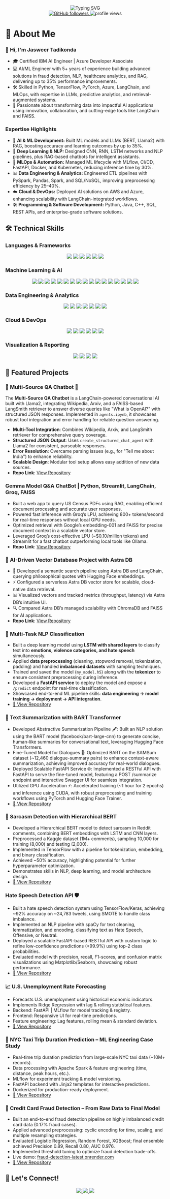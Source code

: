 <div align="center">
  <picture>
    <source media="(prefers-color-scheme: dark)" srcset="https://readme-typing-svg.demolab.com?font=Fira+Code&weight=600&size=28&duration=4000&pause=1000&color=FFFFFF&center=true&vCenter=true&random=false&width=435&lines=Hi%2C+I'm+Jasweer+Naidu+Tadikonda+%F0%9F%91%8B;AI%2FML+Engineer;Data+Scientist;Software+Developer" />
    <source media="(prefers-color-scheme: light)" srcset="https://readme-typing-svg.demolab.com?font=Fira+Code&weight=600&size=28&duration=4000&pause=1000&color=000000&center=true&vCenter=true&random=false&width=435&lines=Hi%2C+I'm+Jasweer+Naidu+Tadikonda+%F0%9F%91%8B;AI%2FML+Engineer;Data+Scientist;Software+Developer" />
    <img src="https://readme-typing-svg.demolab.com?font=Fira+Code&weight=600&size=28&duration=4000&pause=1000&color=6F9EE8&center=true&vCenter=true&random=false&width=435&lines=Hi%2C+I'm+Jasweer+Naidu+Tadikonda+%F0%9F%91%8B;AI%2FML+Engineer;Data+Scientist;Software+Developer" alt="Typing SVG" />
  </picture>
</div>

<div align="center">
  <a href="https://github.com/jasweer09">
    <img src="https://img.shields.io/github/followers/jasweer09?label=Follow&style=social" alt="GitHub followers" />
  </a>
  <img src="https://komarev.com/ghpvc/?username=jasweer09&label=Profile%20views&color=0e75b6&style=flat" alt="profile views" />
</div>

# 🚀 About Me

### 👋 Hi, I'm Jasweer Tadikonda

- 🎓 Certified IBM AI Engineer | Azure Developer Associate
- 💻 AI/ML Engineer with 5+ years of experience building advanced solutions in fraud detection, NLP, healthcare analytics, and RAG, delivering up to 35% performance improvements.  
- 🛠 Skilled in Python, TensorFlow, PyTorch, Azure, LangChain, and MLOps, with expertise in LLMs, predictive analytics, and retrieval-augmented systems. 
- 🚀 Passionate about transforming data into impactful AI applications using innovation, collaboration, and cutting-edge tools like LangChain and FAISS. 

### Expertise Highlights

- 🤖 **AI & ML Development:** Built ML models and LLMs (BERT, Llama2) with RAG, boosting accuracy and learning outcomes by up to 35%.  
- 🧠 **Deep Learning & NLP:** Designed CNN, RNN, LSTM networks and NLP pipelines, plus RAG-based chatbots for intelligent assistants.  
- 🔄 **MLOps & Automation:** Managed ML lifecycle with MLflow, CI/CD, FastAPI, Docker, and Kubernetes, reducing inference time by 30%.  
- 📊 **Data Engineering & Analytics:** Engineered ETL pipelines with PySpark, Pandas, Spark, and SQL/NoSQL, improving preprocessing efficiency by 25–40%.  
- ☁️ **Cloud & DevOps:** Deployed AI solutions on AWS and Azure, enhancing scalability with LangChain-integrated workflows.  
- 🛠️ **Programming & Software Development:** Python, Java, C++, SQL, REST APIs, and enterprise-grade software solutions.


## 🛠️ Technical Skills
### Languages & Frameworks
<p align="center">
  <img src="https://img.shields.io/badge/Python-3776AB?style=for-the-badge&logo=python&logoColor=white" />
  <img src="https://img.shields.io/badge/Java-ED8B00?style=for-the-badge&logo=java&logoColor=white" />
  <img src="https://img.shields.io/badge/C-00599C?style=for-the-badge&logo=c&logoColor=white" />
  <img src="https://img.shields.io/badge/C++-00599C?style=for-the-badge&logo=c%2B%2B&logoColor=white" />
  <img src="https://img.shields.io/badge/SQL-4479A1?style=for-the-badge&logo=mysql&logoColor=white" />
  <img src="https://img.shields.io/badge/NoSQL-FF6F00?style=for-the-badge&logo=mongodb&logoColor=white" />
</p>

### Machine Learning & AI
<p align="center">
  <img src="https://img.shields.io/badge/TensorFlow-FF6F00?style=for-the-badge&logo=tensorflow&logoColor=white" />
  <img src="https://img.shields.io/badge/PyTorch-EE4C2C?style=for-the-badge&logo=pytorch&logoColor=white" />
  <img src="https://img.shields.io/badge/Keras-D00000?style=for-the-badge&logo=keras&logoColor=white" />
  <img src="https://img.shields.io/badge/HuggingFace-F99000?style=for-the-badge&logo=huggingface&logoColor=white" />
  <img src="https://img.shields.io/badge/Scikit-Learn-F7931E?style=for-the-badge&logo=scikit-learn&logoColor=white" />
  <img src="https://img.shields.io/badge/NLP-6F42C1?style=for-the-badge&logo=ai&logoColor=white" />
  <img src="https://img.shields.io/badge/CNN-RGB(255,69,0)?style=for-the-badge&logo=data:image/png;base64,iVBORw0KGgoAAAANSUhEUgAAAAUA" />
  <img src="https://img.shields.io/badge/LangChain-FF1493?style=for-the-badge&logo=langchain&logoColor=white" />
  <img src="https://img.shields.io/badge/LangServe-00CED1?style=for-the-badge&logo=langchain&logoColor=white" />
  <img src="https://img.shields.io/badge/LangSmith-4682B4?style=for-the-badge&logo=langchain&logoColor=white" />
  <img src="https://img.shields.io/badge/RAG-9B59B6?style=for-the-badge&logo=ai&logoColor=white" />
  <img src="https://img.shields.io/badge/FAISS-1E90FF?style=for-the-badge&logo=ai&logoColor=white" />
  <img src="https://img.shields.io/badge/Chroma-FFD700?style=for-the-badge&logo=ai&logoColor=white" />
  <img src="https://img.shields.io/badge/Astra-4169E1?style=for-the-badge&logo=datastax&logoColor=white" />
  <img src="https://img.shields.io/badge/Llama-8A2BE2?style=for-the-badge&logo=llama&logoColor=white" />
  <img src="https://img.shields.io/badge/Grok-32CD32?style=for-the-badge&logo=xai&logoColor=white" />
  <img src="https://img.shields.io/badge/OpenAI-412991?style=for-the-badge&logo=openai&logoColor=white" />
</p>

### Data Engineering & Analytics
<p align="center">
  <img src="https://img.shields.io/badge/Pandas-150458?style=for-the-badge&logo=pandas&logoColor=white" />
  <img src="https://img.shields.io/badge/NumPy-013243?style=for-the-badge&logo=numpy&logoColor=white" />
  <img src="https://img.shields.io/badge/Apache_Spark-E25A1C?style=for-the-badge&logo=apache-spark&logoColor=white" />
  <img src="https://img.shields.io/badge/Apache_Airflow-017CEE?style=for-the-badge&logo=apache-airflow&logoColor=white" />
  <img src="https://img.shields.io/badge/Kafka-231F20?style=for-the-badge&logo=apache-kafka&logoColor=white" />
  <img src="https://img.shields.io/badge/Hadoop-66CCFF?style=for-the-badge&logo=apache-hadoop&logoColor=white" />
  <img src="https://img.shields.io/badge/ETL-FF5733?style=for-the-badge&logo=data:image/png;base64,iVBORw0KGgoAAAANSUhEUgAAAAUA" />
</p>

### Cloud & DevOps
<p align="center">
  <img src="https://img.shields.io/badge/AWS-232F3E?style=for-the-badge&logo=amazon-aws&logoColor=white" />
  <img src="https://img.shields.io/badge/Azure-0078D4?style=for-the-badge&logo=microsoft-azure&logoColor=white" />
  <img src="https://img.shields.io/badge/Docker-2CA5E0?style=for-the-badge&logo=docker&logoColor=white" />
  <img src="https://img.shields.io/badge/Kubernetes-326CE5?style=for-the-badge&logo=kubernetes&logoColor=white" />
  <img src="https://img.shields.io/badge/MLflow-00BFFF?style=for-the-badge&logo=mlflow&logoColor=white" />
  <img src="https://img.shields.io/badge/Git-F05032?style=for-the-badge&logo=git&logoColor=white" />
</p>

### Visualization & Reporting
<p align="center">
  <img src="https://img.shields.io/badge/Matplotlib-11557C?style=for-the-badge&logo=matplotlib&logoColor=white" />
  <img src="https://img.shields.io/badge/Seaborn-4C72B0?style=for-the-badge&logo=seaborn&logoColor=white" />
  <img src="https://img.shields.io/badge/Plotly-3F4F75?style=for-the-badge&logo=plotly&logoColor=white" />
  <img src="https://img.shields.io/badge/Streamlit-FF4B4B?style=for-the-badge&logo=streamlit&logoColor=white" />
</p>

## 📌 Featured Projects
### 🌟 Multi-Source QA Chatbot 🌟

The **Multi-Source QA Chatbot** is a LangChain-powered conversational AI built with Llama2, integrating Wikipedia, Arxiv, and a FAISS-based LangSmith retriever to answer diverse queries like "What is OpenAI?" with structured JSON responses. Implemented in `agents.ipynb`, it showcases robust tool integration and error handling for reliable question-answering.

- **Multi-Tool Integration**: Combines Wikipedia, Arxiv, and LangSmith retriever for comprehensive query coverage.
- **Structured JSON Output**: Uses `create_structured_chat_agent` with Llama2 for consistent, parseable responses.
- **Error Resolution**: Overcame parsing issues (e.g., for "Tell me about India") to enhance reliability.
- **Scalable Design**: Modular tool setup allows easy addition of new data sources.
- **Repo Link**: [View Repository](https://github.com/Jasweer09/Adv_RAG_QA_ChatBot_with_Multi_Source)
  
### Gemma Model Q&A ChatBot | Python, Streamlit, LangChain, Groq, FAISS
- Built a web app to query US Census PDFs using RAG, enabling efficient document processing and accurate user responses.
- Powered fast inference with Groq’s LPU, achieving 800+ tokens/second for real-time responses without local GPU needs.
- Optimized retrieval with Google’s embedding-001 and FAISS for precise document context in a scalable vector store.
- Leveraged Groq’s cost-effective LPU (~$0.10/million tokens) and Streamlit for a fast chatbot outperforming local tools like Ollama.
- **Repo Link**: [View Repository](https://github.com/Jasweer09/Experimenting_Gemme_Groq_inference_engine)
  
### 🚀 AI-Driven Vector Database Project with Astra DB

- 🧠 Developed a semantic search pipeline using Astra DB and LangChain, querying philosophical quotes with Hugging Face embeddings.
- ⚡️ Configured a serverless Astra DB vector store for scalable, cloud-native data retrieval.
- 📊 Visualized vectors and tracked metrics (throughput, latency) via Astra DB’s intuitive UI.
- 🔍 Compared Astra DB’s managed scalability with ChromaDB and FAISS for AI applications.
- **Repo Link**: [View Repository](https://github.com/Jasweer09/Experiment_Astra_VectorStore)

### 🧠 Multi-Task NLP Classification  
- Built a deep learning model using **LSTM with shared layers** to classify text into **emotions, violence categories, and hate speech** simultaneously.  
- Applied **data preprocessing** (cleaning, stopword removal, tokenization, padding) and handled **imbalanced datasets** with sampling techniques.  
- Trained and saved the model (`my_model.h5`) along with the **tokenizer** to ensure consistent preprocessing during inference.  
- Developed a **FastAPI service** to deploy the model and expose a `/predict` endpoint for real-time classification.  
- Showcased end-to-end ML pipeline skills: **data engineering → model training → deployment → API integration**.  
- [🔗 View Repository](https://github.com/Jasweer09/Multi_Task_NLP_Model)

### 📝 Text Summarization with BART Transformer
- Developed Abstractive Summarization Pipeline 🖋️: Built an NLP solution using the BART model (facebook/bart-large-cnn) to generate concise, human-like summaries for conversational text, leveraging Hugging Face Transformers.
- Fine-Tuned Model for Dialogues 💬: Optimized BART on the SAMSum dataset (~12,460 dialogue-summary pairs) to enhance context-aware summarization, achieving improved accuracy for real-world dialogues.
- Deployed Scalable FastAPI Service 🌐: Implemented a RESTful API with FastAPI to serve the fine-tuned model, featuring a POST /summarize endpoint and interactive Swagger UI for seamless integration.
- Utilized GPU Acceleration ⚡: Accelerated training (~1 hour for 2 epochs) and inference using CUDA, with robust preprocessing and training workflows using PyTorch and Hugging Face Trainer.
- [🔗 View Repository](https://github.com/Jasweer09/Text_Summarization_Using_BART)

### 🧠 Sarcasm Detection with Hierarchical BERT
- Developed a Hierarchical BERT model to detect sarcasm in Reddit comments, combining BERT embeddings with LSTM and CNN layers.
- Preprocessed a Kaggle dataset (1M+ comments), sampling 10,000 for training (8,000) and testing (2,000).
- Implemented in TensorFlow with a pipeline for tokenization, embedding, and binary classification.
- Achieved ~50% accuracy, highlighting potential for further hyperparameter optimization.
- Demonstrates skills in NLP, deep learning, and model architecture design.
- [🔗 View Repository](https://github.com/Jasweer09/Sarcasm_Detection_Using_Herarchial_BERT)

### Hate Speech Detection API 🛡️
- Built a hate speech detection system using TensorFlow/Keras, achieving ~92% accuracy on ~24,783 tweets, using SMOTE to handle class imbalance.
- Implemented an NLP pipeline with spaCy for text cleaning, lemmatization, and encoding, classifying text as Hate Speech, Offensive, or Neutral.
- Deployed a scalable FastAPI-based RESTful API with custom logic to refine low-confidence predictions (<99.9%) using top-2 class probabilities.
- Evaluated model with precision, recall, F1-scores, and confusion matrix visualizations using Matplotlib/Seaborn, showcasing robust performance.
- [🔗 View Repository](https://github.com/Jasweer09/Hate_Speech_Detection_Using_LSTM/)


### 📈 U.S. Unemployment Rate Forecasting
- Forecasts U.S. unemployment using historical economic indicators.
- Implements Ridge Regression with lag & rolling statistical features.
- Backend: FastAPI | MLflow for model tracking & registry.
- Frontend: Responsive UI for real-time predictions.
- Feature engineering: Lag features, rolling mean & standard deviation.
- [🔗 View Repository](https://github.com/Jasweer09/UnEmployment_Rate_Prediction)

### 🚖 NYC Taxi Trip Duration Prediction – ML Engineering Case Study
- Real-time trip duration prediction from large-scale NYC taxi data (~10M+ records).
- Data processing with Apache Spark & feature engineering (time, distance, peak hours, etc.).
- MLflow for experiment tracking & model versioning.
- FastAPI backend with Jinja2 templates for interactive predictions.
- Dockerized for production-ready deployment.
- [🔗 View Repository](https://github.com/Jasweer09/NYC-Taxi-Trip-Duration-Prediction)
  
### 🚀 Credit Card Fraud Detection – From Raw Data to Final Model
- Built an end-to-end fraud detection pipeline on highly imbalanced credit card data (0.17% fraud cases).
- Applied advanced preprocessing: cyclic encoding for time, scaling, and multiple resampling strategies.
- Evaluated Logistic Regression, Random Forest, XGBoost; final ensemble achieved Precision 0.89, Recall 0.80, AUC 0.976.
- Implemented threshold tuning to optimize fraud detection trade-offs.
- Live demo: [fraud-detection-latest.onrender.com](https://fraud-detection-latest.onrender.com)
- [🔗 View Repository](https://github.com/Jasweer09/Credit_card_fraud_detection_system)


## 🤝 Let's Connect!

<div align="center">
  <a href="https://www.linkedin.com/in/jasweer-naidu-tadikonda">
    <img src="https://img.shields.io/badge/LinkedIn-0077B5?style=for-the-badge&logo=linkedin&logoColor=white" />
  </a>
  <a href="mailto:jasweertadikonda@gmail.com">
    <img src="https://img.shields.io/badge/Email-D14836?style=for-the-badge&logo=gmail&logoColor=white" />
  </a>
  <a href="https://github.com/jasweer09">
    <img src="https://img.shields.io/badge/GitHub-100000?style=for-the-badge&logo=github&logoColor=white" />
  </a>
</div>
